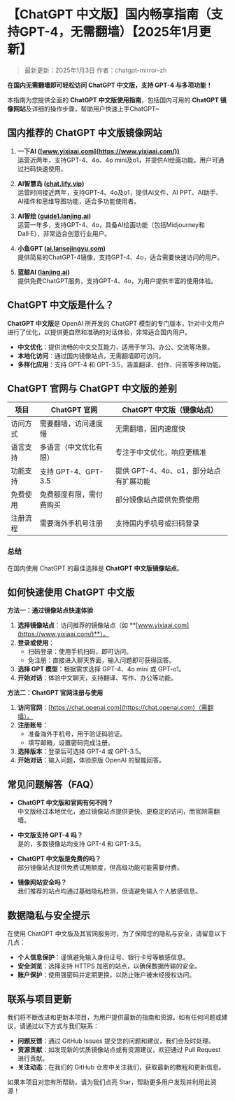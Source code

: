 # 【ChatGPT 中文版】国内畅享指南（支持GPT-4，无需翻墙）【2025年1月更新】

> 最新更新：2025年1月3日 
> 作者：chatgpt-mirror-zh

**在国内无需翻墙即可轻松访问 ChatGPT 中文版，支持 GPT-4 与多项功能！**

本指南为您提供全面的 **ChatGPT 中文版使用指南**，包括国内可用的 **ChatGPT 镜像网站**及详细的操作步骤，帮助用户快速上手ChatGPT~

## 国内推荐的 ChatGPT 中文版镜像网站

1. **一下AI ([www.yixiaai.com](https://www.yixiaai.com/))**  
   运营近两年，支持GPT-4、4o、4o mini及o1，并提供AI绘画功能。用户可通过扫码快速使用。

2. **AI智慧岛 ([chat.lify.vip](https://chat.lify.vip/))**  
   运营时间接近两年，支持GPT-4、4o及o1，提供AI文件、AI PPT、AI助手、AI插件和思维导图功能，适合多功能使用者。

3. **AI智绘 ([guide1.lanjing.ai](https://guide1.lanjing.ai/))**  
   运营一年多，支持GPT-4、4o，具备AI绘画功能（包括Midjourney和Dall·E），非常适合创意行业用户。

4. **小鱼GPT ([ai.lansejingyu.com](https://ai.lansejingyu.com/))**  
   提供简易的ChatGPT-4镜像，支持GPT-4、4o，适合需要快速访问的用户。

5. **蓝鲸AI ([lanjing.ai](https://lanjing.ai/))**  
   提供免费ChatGPT服务，支持GPT-4、4o，为用户提供丰富的使用体验。

## ChatGPT 中文版是什么？

**ChatGPT 中文版**是 OpenAI 所开发的 ChatGPT 模型的专门版本，针对中文用户进行了优化，以提供更自然和准确的对话体验，非常适合国内用户。

- **中文优化**：提供流畅的中文交互能力，适用于学习、办公、交流等场景。
- **本地化访问**：通过国内镜像站点，无需翻墙即可访问。
- **多样化应用**：支持 GPT-4 和 GPT-3.5，涵盖翻译、创作、问答等多种功能。

## ChatGPT 官网与 ChatGPT 中文版的差别

| 项目         | ChatGPT 官网                      | ChatGPT 中文版（镜像站点）         |
|-------------|---------------------------------|----------------------------------|
| 访问方式     | 需要翻墙，访问速度慢               | 无需翻墙，国内速度快                |
| 语言支持     | 多语言（中文优化有限）             | 专注于中文优化，响应更精准            |
| 功能支持     | 支持 GPT-4、GPT-3.5              | 提供 GPT-4、4o、o1，部分站点有扩展功能 |
| 免费使用     | 免费额度有限，需付费购买            | 部分镜像站点提供免费使用               |
| 注册流程     | 需要海外手机号注册                   | 支持国内手机号或扫码登录             |

### 总结

在国内使用 ChatGPT 的最佳选择是 **ChatGPT 中文版镜像站点**。

## 如何快速使用 ChatGPT 中文版

**方法一：通过镜像站点快速体验**

1. **选择镜像站点**：访问推荐的镜像站点（如 **[www.yixiaai.com](https://www.yixiaai.com/)**）。
2. **登录或使用**：
   - 扫码登录：使用手机扫码，即可访问。
   - 免注册：直接进入聊天界面，输入问题即可获得回答。
3. **选择 GPT 模型**：根据需求选择 GPT-4、4o mini 或 GPT-o1。
4. **开始对话**：体验中文聊天，支持翻译、写作、办公等功能。

**方法二：ChatGPT 官网注册与使用**

1. **访问官网**：[https://chat.openai.com](https://chat.openai.com)（需翻墙）。
2. **注册账号**：
   - 准备海外手机号，用于验证码验证。
   - 填写邮箱，设置密码完成注册。
3. **选择版本**：登录后可选择 GPT-4 或 GPT-3.5。
4. **开始对话**：输入问题，体验原版 OpenAI 的智能回答。

## 常见问题解答（FAQ）

- **ChatGPT 中文版和官网有何不同？**  
  中文版经过本地优化，通过镜像站点提供更快、更稳定的访问，而官网需翻墙。

- **中文版支持 GPT-4 吗？**  
  是的，多数镜像站均支持 GPT-4 和 GPT-3.5。

- **ChatGPT 中文版是免费的吗？**  
  部分镜像站点提供免费试用额度，但高级功能可能需要付费。

- **镜像网站安全吗？**  
  我们推荐的站点均通过基础隐私检测，但请避免输入个人敏感信息。

## 数据隐私与安全提示

在使用 ChatGPT 中文版及其官网服务时，为了保障您的隐私与安全，请留意以下几点：

- **个人信息保护**：谨慎避免输入身份证号、银行卡号等敏感信息。
- **安全浏览**：选择支持 HTTPS 加密的站点，以确保数据传输的安全。
- **账户保护**：使用强密码并定期更换，以防止账户被未经授权访问。

## 联系与项目更新

我们将不断改进和更新本项目，为用户提供最新的指南和资源。如有任何问题或建议，请通过以下方式与我们联系：

- **问题反馈**：通过 GitHub Issues 提交您的问题和建议，我们会及时处理。
- **资源贡献**：如发现新的优质镜像站点或有资源建议，欢迎通过 Pull Request 进行贡献。
- **关注动态**：在我们的 GitHub 仓库中关注我们，获取最新的教程和更新信息。

如果本项目对您有所帮助，请为我们点亮 Star，帮助更多用户发现并利用此资源！
